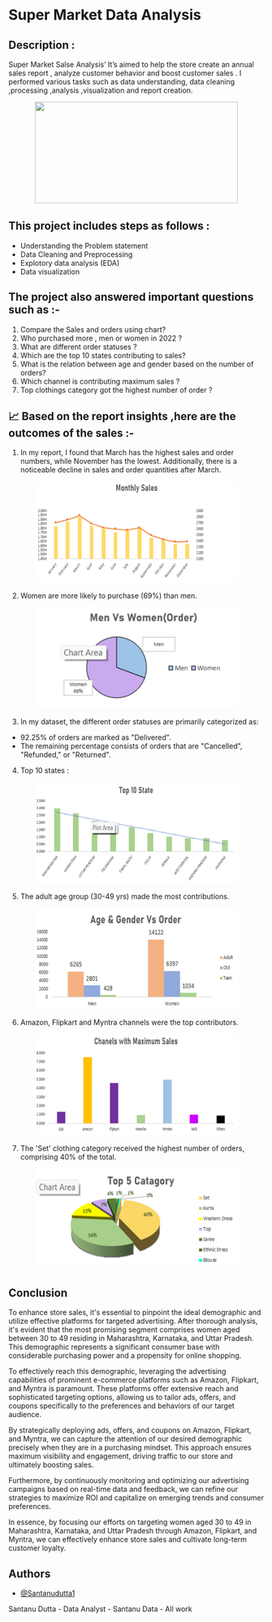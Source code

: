 # Super Market Data Analysis 

Description :
-

Super Market Salse Analysis’ It’s aimed to help the store create an annual sales report , analyze customer behavior and boost customer sales . I performed various tasks such as data understanding, data cleaning ,processing ,analysis ,visualization and report creation. 

<p align="center">
  <img width="400" height="200" src="">
</p>

This project includes steps as follows :
-
- Understanding the Problem statement
- Data Cleaning and Preprocessing
- Explotory data analysis (EDA)
- Data visualization 



The project also answered important questions such as :-
 -
1. Compare the Sales and orders using chart?
2. Who purchased more , men or women in 2022 ?
3. What are different order statuses ?
4. Which are the top 10 states contributing to sales?
5.  What is the relation between age and gender based on the number of orders?
6. Which channel is contributing maximum sales ? 
7. Top clothings category got the highest number of order ?

📈 Based on the report insights ,here are the outcomes of the sales :- 
 -
1. In my report, I found that March has the highest sales and order numbers, while November has the lowest. Additionally, there is a noticeable decline in sales and order quantities after March.
<p align="center">
  <img width="400" height="200" src="Graphs/Sales vs month.png">
</p>

2. Women are more likely to purchase (69%) than men.
<p align="center">
  <img width="400" height="200" src="Graphs/Men vs Women.png">
</p>

3. In my dataset, the different order statuses are primarily categorized as:
- 92.25% of orders are marked as "Delivered".
- The remaining percentage consists of orders that are "Cancelled", "Refunded," or "Returned".

4. Top 10 states :
 <p align="center">
  <img width="400" height="200" src="Graphs/Top state.png">
</p>

5.  The adult age group (30-49 yrs) made the most contributions.
 <p align="center">
  <img width="400" height="200" src="Graphs/Age group.png">
</p>

6. Amazon, Flipkart and Myntra channels were the top contributors.
 <p align="center">
  <img width="400" height="200" src="Graphs/channel.png">
</p>

7. The 'Set' clothing category received the highest number of orders, comprising 40% of the total.
<p align="center">
  <img width="400" height="200" src="Graphs/Catagory.png">
</p>

Conclusion
-
To enhance store sales, it's essential to pinpoint the ideal demographic and utilize effective platforms for targeted advertising. After thorough analysis, it's evident that the most promising segment comprises women aged between 30 to 49 residing in Maharashtra, Karnataka, and Uttar Pradesh. This demographic represents a significant consumer base with considerable purchasing power and a propensity for online shopping.

To effectively reach this demographic, leveraging the advertising capabilities of prominent e-commerce platforms such as Amazon, Flipkart, and Myntra is paramount. These platforms offer extensive reach and sophisticated targeting options, allowing us to tailor ads, offers, and coupons specifically to the preferences and behaviors of our target audience.

By strategically deploying ads, offers, and coupons on Amazon, Flipkart, and Myntra, we can capture the attention of our desired demographic precisely when they are in a purchasing mindset. This approach ensures maximum visibility and engagement, driving traffic to our store and ultimately boosting sales.

Furthermore, by continuously monitoring and optimizing our advertising campaigns based on real-time data and feedback, we can refine our strategies to maximize ROI and capitalize on emerging trends and consumer preferences.

In essence, by focusing our efforts on targeting women aged 30 to 49 in Maharashtra, Karnataka, and Uttar Pradesh through Amazon, Flipkart, and Myntra, we can effectively enhance store sales and cultivate long-term customer loyalty.











## Authors

- [@Santanudutta1](https://github.com/SantanuDutta1)

Santanu Dutta - Data Analyst - Santanu Data - All work
